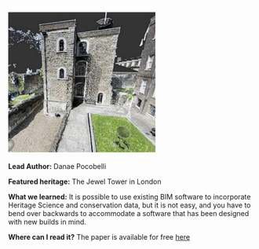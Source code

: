 <img src="images/tower.PNG?raw=true" width="300"/>

**Lead Author:** Danae Pocobelli

**Featured heritage:** The Jewel Tower in London

**What we learned:** It is possible to use existing BIM software to incorporate Heritage Science and conservation data, but it is not easy, and you have to bend over backwards to accommodate a software that has been designed with new builds in mind.

**Where can I read it?** The paper is available for free [here](https://doi.org/10.5194/isprs-archives-xlii-2-909-2018)

